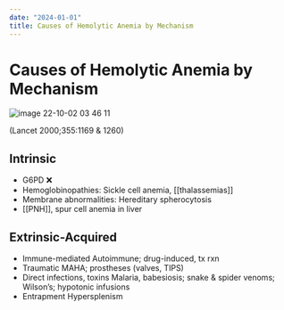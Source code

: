 ```yaml
---
date: "2024-01-01"
title: Causes of Hemolytic Anemia by Mechanism
---
```



# Causes of Hemolytic Anemia by Mechanism

![image 22-10-02 03 46 11](https://i.imgur.com/OAXc5lk.png)

(Lancet 2000;355:1169 & 1260)

## Intrinsic

- G6PD ❌
- Hemoglobinopathies: Sickle cell anemia, [[thalassemias]]
- Membrane abnormalities: Hereditary spherocytosis
- [[PNH]], spur cell anemia in liver

## Extrinsic-Acquired

- Immune-mediated Autoimmune; drug-induced, tx rxn
- Traumatic MAHA; prostheses (valves, TIPS)
- Direct infections, toxins Malaria, babesiosis; snake & spider venoms; Wilson’s; hypotonic infusions
- Entrapment Hypersplenism
